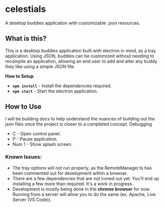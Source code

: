 # celestials
A desktop buddies application with customizable .json resources.

## What is this?
This is a desktop buddies application built with electron in mind, as a tray application. 
Using JSON, buddies can be customized without needing to recompile an application, allowing an end user to add and alter any buddy they like using a simple JSON file.

**How to Setup**
- **`npm install`** - Install the dependencies required.
- **`npm start`** - Start the electron application.


## How to Use
I will be building docs to help understand the nuances of building out the json files once the project is closer to a completed concept.
Debugging
- C - Open control panel.
- P - Pause application.
- Num 1 - Show splash screen.

### Known Issues:
- The tray options will not run properly, as the RemoteManager.ts has been commented out for development within a browser.
- There are a few dependencies that are not ironed out yet.  You'll end up installing a few more than required.  It's a work in progress.
- Development is mostly being done in the **chrome browser** for now.  Running from a server will allow you to do the same (ex. Apache, Live Server (VS Code)).

